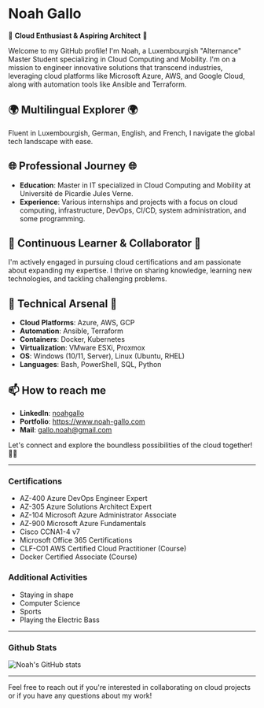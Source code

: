 # Noah Gallo

🚀 **Cloud Enthusiast & Aspiring Architect** 🚀

Welcome to my GitHub profile! I'm Noah, a Luxembourgish "Alternance" Master Student specializing in Cloud Computing and Mobility. I'm on a mission to engineer innovative solutions that transcend industries, leveraging cloud platforms like Microsoft Azure, AWS, and Google Cloud, along with automation tools like Ansible and Terraform.

## 🌍 Multilingual Explorer 🌍
Fluent in Luxembourgish, German, English, and French, I navigate the global tech landscape with ease.

## 🌐 Professional Journey 🌐
- **Education**: Master in IT specialized in Cloud Computing and Mobility at Université de Picardie Jules Verne.
- **Experience**: Various internships and projects with a focus on cloud computing, infrastructure, DevOps, CI/CD, system administration, and some programming.

## 🌱 Continuous Learner & Collaborator 🌱
I'm actively engaged in pursuing cloud certifications and am passionate about expanding my expertise. I thrive on sharing knowledge, learning new technologies, and tackling challenging problems.

## 🔧 Technical Arsenal 🔧
- **Cloud Platforms**: Azure, AWS, GCP
- **Automation**: Ansible, Terraform
- **Containers**: Docker, Kubernetes
- **Virtualization**: VMware ESXi, Proxmox
- **OS**: Windows (10/11, Server), Linux (Ubuntu, RHEL)
- **Languages**: Bash, PowerShell, SQL, Python

## 📫 How to reach me
- **LinkedIn**: [noahgallo](https://www.linkedin.com/in/noahgallo/)
- **Portfolio**: https://www.noah-gallo.com
- **Mail**: gallo.noah@gmail.com

Let's connect and explore the boundless possibilities of the cloud together! 🚀🌐

---

### Certifications
- AZ-400 Azure DevOps Engineer Expert
- AZ-305 Azure Solutions Architect Expert
- AZ-104 Microsoft Azure Administrator Associate
- AZ-900 Microsoft Azure Fundamentals
- Cisco CCNA1-4 v7
- Microsoft Office 365 Certifications
- CLF-C01 AWS Certified Cloud Practitioner (Course)
- Docker Certified Associate (Course)

### Additional Activities
- Staying in shape
- Computer Science
- Sports
- Playing the Electric Bass

---

### Github Stats
![Noah's GitHub stats](https://github-readme-stats.vercel.app/api?username=NoahGallo&show_icons=true&theme=radical)

---
Feel free to reach out if you're interested in collaborating on cloud projects or if you have any questions about my work!

